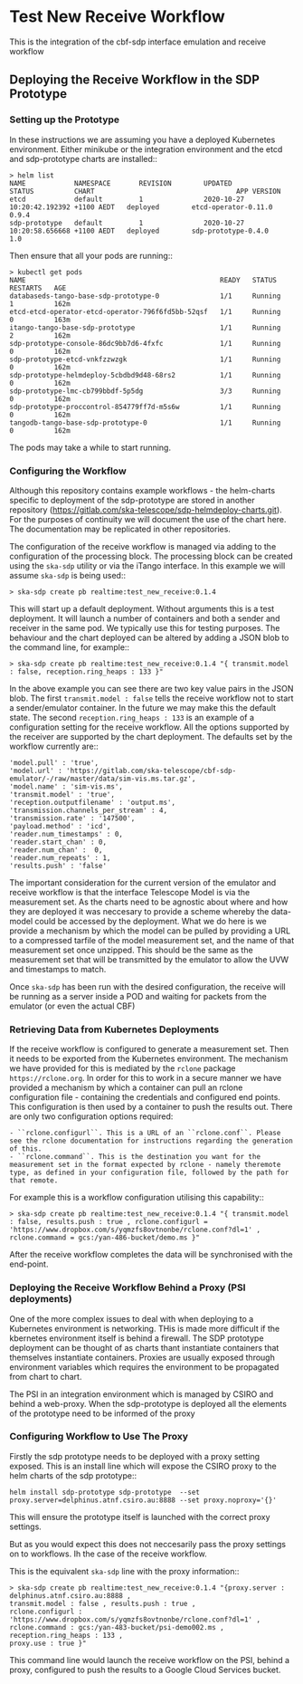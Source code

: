 # Test New Receive  Workflow

This is the integration of the cbf-sdp interface emulation and receive workflow

## Deploying the Receive Workflow in the SDP Prototype

### Setting up the Prototype

In these instructions we are assuming you have a deployed Kubernetes environment. Either minikube or the integration
environment and the etcd and sdp-prototype charts are installed::

    > helm list
    NAME            NAMESPACE       REVISION        UPDATED                                 STATUS          CHART                                   APP VERSION
    etcd            default         1               2020-10-27 10:20:42.192392 +1100 AEDT   deployed        etcd-operator-0.11.0                    0.9.4
    sdp-prototype   default         1               2020-10-27 10:20:58.656668 +1100 AEDT   deployed        sdp-prototype-0.4.0                     1.0


Then ensure that all your pods are running::

    > kubectl get pods
    NAME                                                READY   STATUS      RESTARTS   AGE
    databaseds-tango-base-sdp-prototype-0               1/1     Running     1          162m
    etcd-etcd-operator-etcd-operator-796f6fd5bb-52qsf   1/1     Running     0          163m
    itango-tango-base-sdp-prototype                     1/1     Running     2          162m
    sdp-prototype-console-86dc9bb7d6-4fxfc              1/1     Running     0          162m
    sdp-prototype-etcd-vnkfzzwzgk                       1/1     Running     0          162m
    sdp-prototype-helmdeploy-5cbdbd9d48-68rs2           1/1     Running     0          162m
    sdp-prototype-lmc-cb799bbdf-5p5dg                   3/3     Running     0          162m
    sdp-prototype-proccontrol-854779ff7d-m5s6w          1/1     Running     0          162m
    tangodb-tango-base-sdp-prototype-0                  1/1     Running     0          162m

The pods may take a while to start running.

### Configuring the Workflow

Although this repository contains example workflows - the helm-charts specific to deployment of the sdp-prototype are
stored in another repository (https://gitlab.com/ska-telescope/sdp-helmdeploy-charts.git). For the purposes of continuity
we will document the use of the chart here. The documentation may be replicated in other repositories.

The configuration of the receive workflow is managed via adding to the configuration of the processing block.
The processing block can be created using the `ska-sdp` utility or via the iTango interface. In this example we will assume
`ska-sdp` is being used::

    > ska-sdp create pb realtime:test_new_receive:0.1.4

This will start up a default deployment. Without arguments this is a test deployment. It will launch a number of containers and
both a sender and receiver in the same pod. We typically use this for testing purposes. The behaviour and the chart deployed
can be altered by adding a JSON blob to the command line, for example::

    > ska-sdp create pb realtime:test_new_receive:0.1.4 "{ transmit.model : false, reception.ring_heaps : 133 }"

In the above example you can see there are two key value pairs in the JSON blob. The first ``transmit.model : false`` tells
the receive workflow not to start a sender/emulator container. In the future we may make this the default state. The second
``reception.ring_heaps : 133`` is an example of a configuration setting for the receive workflow. All the options supported
by the receiver are supported by the chart deployment. The defaults set by the workflow currently are::

    'model.pull' : 'true',
    'model.url' : 'https://gitlab.com/ska-telescope/cbf-sdp-emulator/-/raw/master/data/sim-vis.ms.tar.gz',
    'model.name' : 'sim-vis.ms',
    'transmit.model' : 'true',
    'reception.outputfilename' : 'output.ms',
    'transmission.channels_per_stream' : 4,
    'transmission.rate' : '147500',
    'payload.method' : 'icd',
    'reader.num_timestamps' : 0,
    'reader.start_chan' : 0,
    'reader.num_chan' :  0,
    'reader.num_repeats' : 1,
    'results.push' : 'false'


The important consideration for the current version of the emulator and receive workflow is that the interface Telescope Model is
via the measurement set. As the charts need to be agnostic about where and how they are deployed it was neccesary to provide a
scheme whereby the data-model could be accessed by the deployment. What we do here is we provide a mechanism by which the model
can be pulled by providing a URL to a compressed tarfile of the model measurement set, and the name of that measurement set
once unzipped. This should be the same as the measurement set that will be transmitted by the emulator to allow the UVW and
timestamps to match.

Once `ska-sdp` has been run with the desired configuration, the receive will be running as a server inside a POD and waiting for
packets from the emulator (or even the actual CBF)

### Retrieving Data from Kubernetes Deployments

If the receive workflow is configured to generate a measurement set. Then it needs to be exported from the Kubernetes environment.
The mechanism we have provided for this is mediated by the ``rclone`` package `https://rclone.org`. In order for this to
work in a secure manner we have provided a mechanism by which a container can pull an rclone configuration file - containing the
credentials and configured end points. This configuration is then used by a container to push the results out. There are only two configuration
options required:

    - ``rclone.configurl``. This is a URL of an ``rclone.conf``. Please see the rclone documentation for instructions regarding the generation of this.
    - ``rclone.command``. This is the destination you want for the measurement set in the format expected by rclone - namely theremote type, as defined in your configuration file, followed by the path for that remote.

For example this is a workflow configuration utilising this capability::

    > ska-sdp create pb realtime:test_new_receive:0.1.4 "{ transmit.model : false, results.push : true , rclone.configurl = 'https://www.dropbox.com/s/yqmzfs8ovtnonbe/rclone.conf?dl=1' , rclone.command = gcs:/yan-486-bucket/demo.ms }"

After the receive workflow completes the data will be synchronised with the end-point.


### Deploying the Receive Workflow Behind a Proxy (PSI deployments)

One of the more complex issues to deal with when deploying to a Kubernetes environment is networking. THis is made more
difficult if the kbernetes environment itself is behind a firewall. The SDP prototype deployment can be thought of as charts
thant instantiate containers that themselves instantiate containers. Proxies are usually exposed through environment
variables which requires the environment to be propagated from chart to chart.

The PSI in an integration environment which is managed by CSIRO and behind a web-proxy. When the sdp-prototype is deployed
all the elements of the prototype need to be informed of the proxy

### Configuring Workflow to Use The Proxy

Firstly the sdp prototype needs to be deployed with a proxy setting exposed. This is an install line which will expose
the CSIRO proxy to the helm charts of the sdp prototype::

    helm install sdp-prototype sdp-prototype  --set proxy.server=delphinus.atnf.csiro.au:8888 --set proxy.noproxy='{}'

This will ensure the prototype itself is launched with the correct proxy settings.

But as you would expect this does not neccesarily pass the proxy settings on to workflows. Ih the case of the receive
workflow.

This is the equivalent ``ska-sdp`` line with the proxy information::

    > ska-sdp create pb realtime:test_new_receive:0.1.4 "{proxy.server : delphinus.atnf.csiro.au:8888 ,
    transmit.model : false , results.push : true ,
    rclone.configurl : 'https://www.dropbox.com/s/yqmzfs8ovtnonbe/rclone.conf?dl=1' ,
    rclone.command : gcs:/yan-483-bucket/psi-demo002.ms , reception.ring_heaps : 133 ,
    proxy.use : true }"

This command line would launch the receive workflow on the PSI, behind a proxy, configured to push the results to a
Google Cloud Services bucket.
